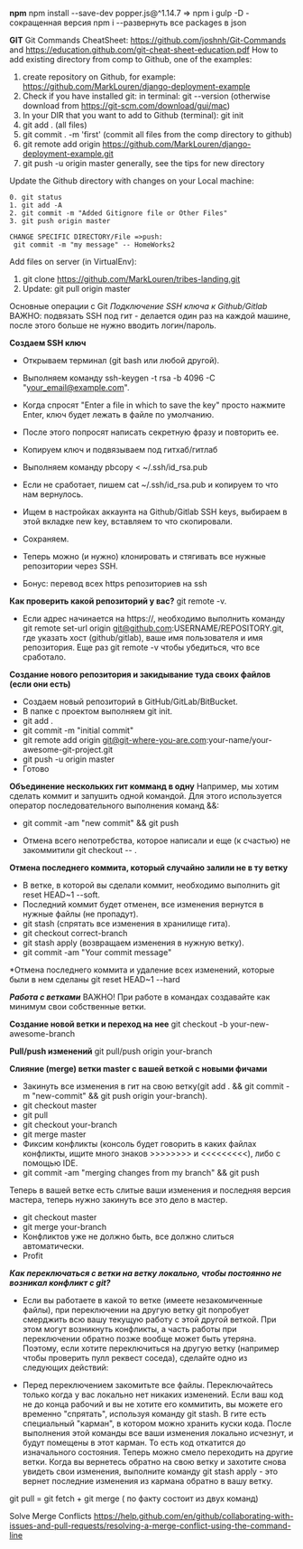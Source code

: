 **npm**
npm install --save-dev  popper.js@^1.14.7 => npm i gulp -D  - cокращенная версия
npm i --развернуть все packages в json

**GIT**
Git Commands CheatSheet: https://github.com/joshnh/Git-Commands
and https://education.github.com/git-cheat-sheet-education.pdf
How to add existing directory from comp to Github, one of the examples:
1. create repository on Github, for example: https://github.com/MarkLouren/django-deployment-example
2. Check if you have installed git: in terminal: git --version (otherwise download from https://git-scm.com/download/gui/mac)
3. In your  DIR that you want to add to Github (terminal): git init
4. git add . (all files)
5. git commit . -m 'first' (commit all files from the comp directory to github)
6. git remote add origin https://github.com/MarkLouren/django-deployment-example.git
7. git push -u origin master
generally, see the tips for new directory

Update the Github directory with changes on your Local machine:
```
0. git status
1. git add -A
2. git commit -m "Added Gitignore file or Other Files"
3. git push origin master

CHANGE SPECIFIC DIRECTORY/File =>push:
 git commit -m "my message" -- HomeWorks2

```

Add files on server (in VirtualEnv):
1. git clone https://github.com/MarkLouren/tribes-landing.git
2. Update: git pull origin master


Основные операции с Git
*Подключение SSH ключа к Github/Gitlab*
ВАЖНО: подвязать SSH под гит - делается один раз на каждой машине, после этого больше не нужно вводить логин/пароль.

**Создаем SSH ключ**
- Открываем терминал (git bash или любой другой).
- Выполняем команду ssh-keygen -t rsa -b 4096 -C "your_email@example.com".
- Когда спросят "Enter a file in which to save the key" просто нажмите Enter, ключ будет лежать в файле по умолчанию.
- После этого попросят написать секретную фразу и повторить ее.
- Копируем ключ и подвязываем под гитхаб/гитлаб
- Выполняем команду pbcopy < ~/.ssh/id_rsa.pub
- Если не сработает, пишем cat ~/.ssh/id_rsa.pub и копируем то что нам вернулось.
- Ищем в настройках аккаунта на Github/Gitlab SSH keys, выбираем в этой вкладке new key, вставляем то что скопировали.
- Сохраняем.

- Теперь можно (и нужно) клонировать и стягивать все нужные репозитории через SSH.
- Бонус: перевод всех https репозиториев на ssh

**Как проверить какой репозиторий у вас?**
git remote -v.
- Если адрес начинается на https://, необходимо выполнить команду git remote set-url origin git@github.com:USERNAME/REPOSITORY.git, где указать хост (github/gitlab), ваше имя пользователя и имя репозитория.
Еще раз git remote -v чтобы убедиться, что все сработало.

**Создание нового репозитория и закидывание туда своих файлов (если они есть)**
- Создаем новый репозиторий в GitHub/GitLab/BitBucket.
- В папке с проектом выполняем git init.
- git add .
- git commit -m "initial commit"
- git remote add origin git@git-where-you-are.com:your-name/your-awesome-git-project.git
- git push -u origin master
- Готово

**Объединение нескольких гит комманд в одну**
Например, мы хотим сделать коммит и запушить одной командой. Для этого используется оператор последовательного выполнения команд &&:

- git commit -am "new commit" && git push

- Отмена всего непотребства, которое написали и еще (к счастью) не закоммитили
git checkout -- .

**Отмена последнего коммита, который случайно залили не в ту ветку**
- В ветке, в которой вы сделали коммит, необходимо выполнить git reset HEAD~1 --soft.
- Последний коммит будет отменен, все изменения вернутся в нужные файлы (не пропадут).
- git stash (спрятать все изменения в хранилище гита).
- git checkout correct-branch
- git stash apply (возвращаем изменения в нужную ветку).
- git commit -am "Your commit message"

*Отмена последнего коммита и удаление всех изменений, которые были в нем сделаны
git reset HEAD~1 --hard

***Работа с ветками***
ВАЖНО! При работе в командах создавайте как минимум свои собственные ветки.

**Создание новой ветки и переход на нее**
git checkout -b your-new-awesome-branch

**Pull/push изменений**
git pull/push origin your-branch

**Слияние (merge) ветки master с вашей веткой с новыми фичами**
- Закинуть все изменения в гит на свою ветку(git add . && git commit -m "new-commit" && git push origin your-branch).
- git checkout master
- git pull
- git checkout your-branch
- git merge master
- Фиксим конфликты (консоль будет говорить в каких файлах конфликты, ищите много знаков >>>>>>>> и <<<<<<<<<), либо с помощью IDE.
- git commit -am "merging changes from my branch" && git push

Теперь в вашей ветке есть слитые ваши изменения и последняя версия мастера, теперь нужно закинуть все это дело в мастер.

- git checkout master
- git merge your-branch
- Конфликтов уже не должно быть, все должно слиться автоматически.
- Profit

***Как переключаться с ветки на ветку локально, чтобы постоянно не возникал конфликт с git?***
- Если вы работаете в какой то ветке (имеете незакомиченные файлы), при переключении на другую ветку git попробует смерджить всю вашу текущую работу с этой другой веткой. При этом могут возникнуть конфликты, а часть работы при переключении обратно позже вообще может быть утеряна. Поэтому, если хотите переключиться на другую ветку (например чтобы проверить пулл реквест соседа), сделайте одно из следующих действий:

- Перед переключением закомитьте все файлы. Переключайтесь только когда у вас локально нет никаких изменений.
Если ваш код не до конца рабочий и вы не хотите его коммитить, вы можете его временно "спрятать", используя команду git stash. В гите есть специальный "карман", в котором можно хранить куски кода. После выполнения этой команды все ваши изменения локально исчезнут, и будут помещены в этот карман. То есть код откатится до изначального состояния. Теперь можно смело переходить на другие ветки. Когда вы вернетесь обратно на свою ветку и захотите снова увидеть свои изменения, выполните команду git stash apply - это вернет последние изменения из кармана обратно в вашу ветку.


git pull = git fetch + git merge ( по факту состоит из двух команд)


Solve Merge Conflicts https://help.github.com/en/github/collaborating-with-issues-and-pull-requests/resolving-a-merge-conflict-using-the-command-line
